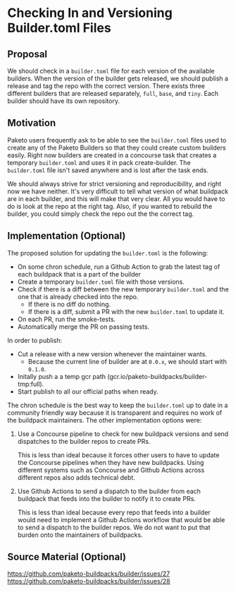 # Checking In and Versioning Builder.toml Files

## Proposal

We should check in a `builder.toml` file for each version of the available
builders. When the version of the builder gets released, we should publish a
release and tag the repo with the correct version. There exists three different
builders that are released separately, `full`, `base`, and `tiny`. Each builder
should have its own repository.

## Motivation

Paketo users frequently ask to be able to see the `builder.toml` files used to
create any of the Paketo Builders so that they could create custom builders
easily. Right now builders are created in a concourse task that creates a
temporary `builder.toml` and uses it in pack create-builder. The `builder.toml`
file isn't saved anywhere and is lost after the task ends.

We should always strive for strict versioning and reproducibility, and right
now we have neither. It's very difficult to tell what version of what buildpack
are in each builder, and this will make that very clear. All you would have to
do is look at the repo at the right tag. Also, if you wanted to rebuild the
builder, you could simply check the repo out the the correct tag.

## Implementation (Optional)

The proposed solution for updating the `builder.toml` is the following:
* On some chron schedule, run a Github Action to grab the latest tag of each
  buildpack that is a part of the builder
* Create a temporary `builder.toml` file with those versions.
* Check if there is a diff between the new temporary `builder.toml` and the one
  that is already checked into the repo.
  * If there is no diff do nothing.
  * If there is a diff,  submit a PR with the new `builder.toml` to update it.
* On each PR, run the smoke-tests.
* Automatically merge the PR on passing tests.

In order to publish:
* Cut a release with a new version whenever the maintainer wants.
  * Because the current line of builder are at `0.0.x`, we should start with
    `0.1.0`.
* Initally push a a temp gcr path (gcr.io/paketo-buildpacks/builder-tmp:full).
* Start publish to all our official paths when ready.

The chron schedule is the best way to keep the `builder.toml` up to date in a
community friendly way because it is transparent and requires no work of the
buildpack maintainers. The other implementation options were:

1. Use a Concourse pipeline to check for new buildpack versions and send
   dispatches to the builder repos to create PRs.

   This is less than ideal because it forces other users to have to update the
   Concourse pipelines when they have new buildpacks. Using different systems
   such as Concourse and Github Actions across different repos also adds
   technical debt.

2. Use Github Actions to send a dispatch to the builder from each buildpack
   that feeds into the builder to notify it to create PRs.

   This is less than ideal because every repo that feeds into a builder would
   need to implement a Github Actions workflow that would be able to send a
   dispatch to the builder repos. We do not want to put that burden onto the
   maintainers of buildpacks.

## Source Material (Optional)

https://github.com/paketo-buildpacks/builder/issues/27
https://github.com/paketo-buildpacks/builder/issues/28
